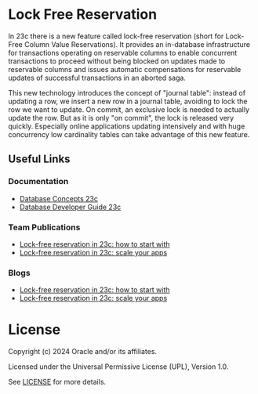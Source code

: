 # Lock Free Reservation
In 23c there is a new feature called lock-free reservation (short for Lock-Free Column Value Reservations). It provides an in-database infrastructure for transactions operating on reservable columns to enable concurrent transactions to proceed without being blocked on updates made to reservable columns
and issues automatic compensations for reservable updates of successful transactions in an aborted saga.

This new technology introduces the concept of "journal table": instead of updating a row, we insert a new row in a journal table, avoiding to lock the row we want to update. On commit, an exclusive lock is needed to actually update the row. But as it is only "on commit", the lock is released very quickly.
Especially online applications updating intensively and with huge concurrency low cardinality tables can take advantage of this new feature.

## Useful Links

### Documentation

- [Database Concepts 23c](https://docs.oracle.com/en/database/oracle/oracle-database/23/cncpt/tables-and-table-clusters.html#GUID-7C6A8E8A-F634-4D0D-877A-F948D6101066)
- [Database Developer Guide 23c](https://docs.oracle.com/en/database/oracle/oracle-database/23/adfns/using-lock-free-reservation.html#GUID-60D87F8F-AD9B-40A6-BB3C-193FFF0E60BB) 


### Team Publications

- [Lock-free reservation in 23c: how to start with](https://blogs.oracle.com/coretec/post/lock-free-reservation-in-23c)
- [Lock-free reservation in 23c: scale your apps](https://blogs.oracle.com/coretec/post/lockfree-reservation-in-23c-scale-your-apps)

### Blogs

- [Lock-free reservation in 23c: how to start with](https://blogs.oracle.com/coretec/post/lock-free-reservation-in-23c)
- [Lock-free reservation in 23c: scale your apps](https://blogs.oracle.com/coretec/post/lockfree-reservation-in-23c-scale-your-apps)


# License

Copyright (c) 2024 Oracle and/or its affiliates.

Licensed under the Universal Permissive License (UPL), Version 1.0.

See [LICENSE](https://github.com/oracle-devrel/technology-engineering/blob/main/LICENSE) for more details.
